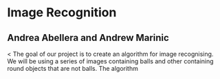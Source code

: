 # Image Recognition
 ## Andrea Abellera and Andrew Marinic
<	The goal of our project is to create an algorithm for  image recognising. We will be using a series of images containing balls and other containing round objects that are not balls. The algorithm  
<!--stackedit_data:
eyJoaXN0b3J5IjpbMTQ2NjE2ODY4NV19
-->